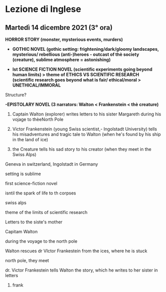 # Lezione di Inglese
##  Martedì 14 dicembre 2021 (3° ora)

**HORROR STORY (monster, mysterious events, murders)**

-   **GOTHIC NOVEL (gothic setting: frightening/dark/gloomy landscapes, mysterious/ rebellious (anti-)heroes - outcast of thè society (creature), sublime atmosphere = astonishing)**
    
-   **lst SCIENCE FICTION NOVEL (scientific experiments going beyond human limits) > theme of ETHICS VS SCIENTIFIC RESEARCH (scientific research goes beyond what is fair/ ethical/moral > UNETHICAL/IMMORAL**
    

Structure?

**-EPISTOLARY NOVEL (3 narrators: Walton < Frankenstein < thè creature)**

1.  Captain Walton (explorer) writes letters to his sister Margareth during his vojage to thèeNorth Pole
    
2.  Victor Frankenstein (young Swiss scientist,- Ingolstadt University) tells his misadventures and tragic tale to Walton (when he's found by his ship in the land of ice)
    
3.  the Creature tells his sad story to his creator (when they meet in the Swiss Alps)

Geneva in switzerland, Ingolstadt in Germany

setting is sublime

first science-fiction novel

isntil the spark of life to th corpses

swiss alps

theme of the limits of scientific research


Letters to the siste's mother 

Capitam Walton

during the voyage to the north pole

Walton rescues dr VIctor Frankestein from the ices, where he is stuck

north pole, they meet

dr. Victor Frankestein tells Walton the story, which he writes to her sister in letters

1. frank 
<!--stackedit_data:
eyJoaXN0b3J5IjpbLTU3ODIxODUyOSwyMTQzODA4MTM2LDE5Nj
czNzM0MzMsLTE5NzU1NTQ2ODYsNjUxNjczODM2LC0xMDI2NDc1
ODI1XX0=
-->